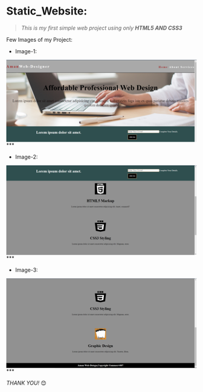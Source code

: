 # **Static_Website**:

> *This is my first simple web project using only **HTML5 AND CSS3***


Few Images of my Project:
* Image-1:
<img align="center" src="readme_images/pic-1.png">
***

* Image-2:
<img align="center" src="readme_images/pic-2.png">
***

* Image-3:
<img align="center" src="readme_images/pic-3.png">
***

*THANK YOU!* 😊
